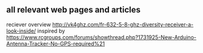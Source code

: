 all relevant web pages and articles
-----------------------------------------------------------------------------
reciever overview http://vk4ghz.com/fr-632-5-8-ghz-diversity-receiver-a-look-inside/
inspired by https://www.rcgroups.com/forums/showthread.php?1731925-New-Arduino-Antenna-Tracker-No-GPS-required%21